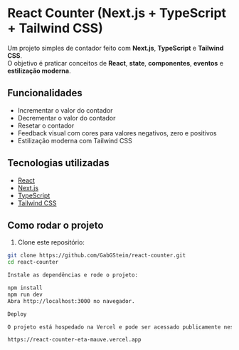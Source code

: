 # React Counter (Next.js + TypeScript + Tailwind CSS)

Um projeto simples de contador feito com **Next.js**, **TypeScript** e **Tailwind CSS**.  
O objetivo é praticar conceitos de **React**, **state**, **componentes**, **eventos** e **estilização moderna**.

## Funcionalidades

- Incrementar o valor do contador
- Decrementar o valor do contador
- Resetar o contador
- Feedback visual com cores para valores negativos, zero e positivos
- Estilização moderna com Tailwind CSS

## Tecnologias utilizadas

- [React](https://reactjs.org/)
- [Next.js](https://nextjs.org/)
- [TypeScript](https://www.typescriptlang.org/)
- [Tailwind CSS](https://tailwindcss.com/)

## Como rodar o projeto

1. Clone este repositório:

```bash
git clone https://github.com/GabGStein/react-counter.git
cd react-counter

Instale as dependências e rode o projeto:

npm install
npm run dev
Abra http://localhost:3000 no navegador.

Deploy

O projeto está hospedado na Vercel e pode ser acessado publicamente neste link:

https://react-counter-eta-mauve.vercel.app
